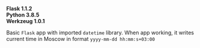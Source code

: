 **Flask 1.1.2** \
**Python 3.8.5** \
**Werkzeug 1.0.1**

Basic `Flask` app with imported `datetime` library.
When app working, it writes current time in Moscow in format `yyyy-mm-dd hh:mm:s+03:00`